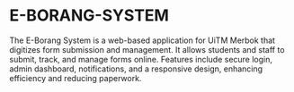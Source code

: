 # E-BORANG-SYSTEM
The E-Borang System is a web-based application for UiTM Merbok that digitizes form submission and management. It allows students and staff to submit, track, and manage forms online. Features include secure login, admin dashboard, notifications, and a responsive design, enhancing efficiency and reducing paperwork.

